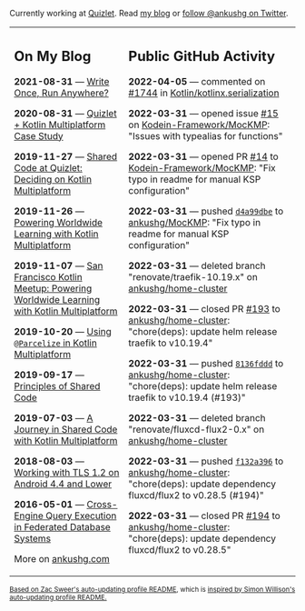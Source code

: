 Currently working at [Quizlet](https://quizlet.com/). Read [my blog](https://ankushg.com/) or [follow @ankushg on Twitter](https://twitter.com/ankushg).

<table><tr><td valign="top" width="40%">

## On My Blog
<!-- blog starts -->
**2021-08-31** — [Write Once, Run Anywhere?](https://ankushg.com/posts/write-once-run-anywhere-increment/)

**2020-08-31** — [Quizlet + Kotlin Multiplatform Case Study](https://ankushg.com/posts/quizlet-kotlin-multiplatform-case-study/)

**2019-11-27** — [Shared Code at Quizlet: Deciding on Kotlin Multiplatform](https://ankushg.com/posts/shared-code-kotlin-multiplatform/)

**2019-11-26** — [Powering Worldwide Learning with Kotlin Multiplatform](https://ankushg.com/speaking/droidcon-sf-2019)

**2019-11-07** — [San Francisco Kotlin Meetup: Powering Worldwide Learning with Kotlin Multiplatform](https://ankushg.com/speaking/sf-kotlin-meetup-2019)

**2019-10-20** — [Using `@Parcelize` in Kotlin Multiplatform](https://ankushg.com/posts/multiplatform-parcelize/)

**2019-09-17** — [Principles of Shared Code](https://ankushg.com/speaking/denver-startup-week-2019)

**2019-07-03** — [A Journey in Shared Code with Kotlin Multiplatform](https://ankushg.com/speaking/droidcon-berlin-2019)

**2018-08-03** — [Working with TLS 1.2 on Android 4.4 and Lower](https://ankushg.com/posts/tls-1.2-on-android/)

**2016-05-01** — [Cross-Engine Query Execution in Federated Database Systems](https://ankushg.com/projects/thesis)
<!-- blog ends -->
More on [ankushg.com](https://ankushg.com/)
</td><td valign="top" width="60%">

## Public GitHub Activity
<!-- githubActivity starts -->
**2022-04-05** — commented on [#1744](https://github.com/Kotlin/kotlinx.serialization/issues/1744#issuecomment-1089146323) in [Kotlin/kotlinx.serialization](https://api.github.com/repos/Kotlin/kotlinx.serialization)

**2022-03-31** — opened issue [#15](https://github.com/Kodein-Framework/MocKMP/issues/15) on [Kodein-Framework/MocKMP](https://api.github.com/repos/Kodein-Framework/MocKMP): "Issues with typealias for functions"

**2022-03-31** — opened PR [#14](https://github.com/Kodein-Framework/MocKMP/pull/14) to [Kodein-Framework/MocKMP](https://api.github.com/repos/Kodein-Framework/MocKMP): "Fix typo in readme for manual KSP configuration"

**2022-03-31** — pushed [`d4a99dbe`](https://github.com/ankushg/MocKMP/commit/d4a99dbe586282227aab8c1e4baf3f607af1259b) to [ankushg/MocKMP](https://api.github.com/repos/ankushg/MocKMP): "Fix typo in readme for manual KSP configuration"

**2022-03-31** — deleted branch "renovate/traefik-10.19.x" on [ankushg/home-cluster](https://api.github.com/repos/ankushg/home-cluster)

**2022-03-31** — closed PR [#193](https://github.com/ankushg/home-cluster/pull/193) to [ankushg/home-cluster](https://api.github.com/repos/ankushg/home-cluster): "chore(deps): update helm release traefik to v10.19.4"

**2022-03-31** — pushed [`8136fddd`](https://github.com/ankushg/home-cluster/commit/8136fddd82973b4dedd1b518041ffd2f3d46ff90) to [ankushg/home-cluster](https://api.github.com/repos/ankushg/home-cluster): "chore(deps): update helm release traefik to v10.19.4 (#193)"

**2022-03-31** — deleted branch "renovate/fluxcd-flux2-0.x" on [ankushg/home-cluster](https://api.github.com/repos/ankushg/home-cluster)

**2022-03-31** — pushed [`f132a396`](https://github.com/ankushg/home-cluster/commit/f132a396e6e6208a68a1521fe50b1170793373b8) to [ankushg/home-cluster](https://api.github.com/repos/ankushg/home-cluster): "chore(deps): update dependency fluxcd/flux2 to v0.28.5 (#194)"

**2022-03-31** — closed PR [#194](https://github.com/ankushg/home-cluster/pull/194) to [ankushg/home-cluster](https://api.github.com/repos/ankushg/home-cluster): "chore(deps): update dependency fluxcd/flux2 to v0.28.5"
<!-- githubActivity ends -->
</td></tr></table>

<sub><a href="https://github.com/ZacSweers/ZacSweers">Based on Zac Sweer's auto-updating profile README</a>, which is <a href="https://simonwillison.net/2020/Jul/10/self-updating-profile-readme/">inspired by Simon Willison's auto-updating profile README.</a></sub>